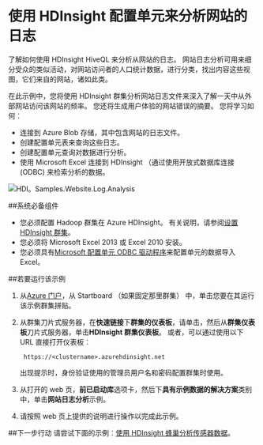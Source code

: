 <properties 
    pageTitle="使用 Hadoop 的网站日志分析配置单元 |Microsoft Azure" 
    description="了解如何使用 HDInsight 配置单元来分析网站日志。 您将使用日志文件作为输入到 HDInsight 表中，并使用 HiveQL 来查询数据。" 
    services="hdinsight" 
    documentationCenter="" 
    authors="nitinme" 
    manager="jhubbard" 
    editor="cgronlun"
    tags="azure-portal"/>

<tags 
    ms.service="hdinsight" 
    ms.workload="big-data" 
    ms.tgt_pltfrm="na" 
    ms.devlang="na" 
    ms.topic="article" 
    ms.date="05/17/2016" 
    ms.author="nitinme"/>

# <a name="use-hive-with-hdinsight-to-analyze-logs-from-websites"></a>使用 HDInsight 配置单元来分析网站的日志

了解如何使用 HDInsight HiveQL 来分析从网站的日志。 网站日志分析可用来细分受众的类似活动，对网站访问者的人口统计数据，进行分类，找出内容这些视图，它们来自的网站，诸如此类。

在此示例中，您将使用 HDInsight 群集分析网站日志文件来深入了解一天中从外部网站访问该网站的频率。 您还将生成用户体验的网站错误的摘要。 您将学习如何︰

- 连接到 Azure Blob 存储，其中包含网站的日志文件。
- 创建配置单元表来查询这些日志。
- 创建配置单元查询对数据进行分析。
- 使用 Microsoft Excel 连接到 HDInsight （通过使用开放式数据库连接 (ODBC) 来检索分析的数据。

![HDI。Samples.Website.Log.Analysis][img-hdi-weblogs-sample]

##<a name="prerequisites"></a>系统必备组件

- 您必须配置 Hadoop 群集在 Azure HDInsight。 有关说明，请参阅[设置 HDInsight 群集][hdinsight-provision]。 
- 您必须将 Microsoft Excel 2013 或 Excel 2010 安装。
- 您必须具有[Microsoft 配置单元 ODBC 驱动程序](http://www.microsoft.com/download/details.aspx?id=40886)来配置单元的数据导入 Excel。


##<a name="to-run-the-sample"></a>若要运行该示例

1. 从[Azure 门户](https://portal.azure.com/)，从 Startboard （如果固定那里群集） 中，单击您要在其运行该示例群集拼贴。

2. 从群集刀片式服务器，在**快速链接**下**群集的仪表板**，请单击，然后从**群集仪表板**刀片式服务器，单击**HDInsight 群集仪表板**。 或者，可以通过使用以下 URL 直接打开仪表板︰

        https://<clustername>.azurehdinsight.net
    
    出现提示时，身份验证使用的管理员用户名和密码配置群集时使用。
  
2. 从打开的 web 页，**前已启动库**选项卡，然后下**具有示例数据的解决方案**类别中，单击**网站日志分析**示例。

3. 请按照 web 页上提供的说明进行操作以完成此示例。

##<a name="next-steps"></a>下一步行动
请尝试下面的示例︰[使用 HDInsight 蜂巢分析传感器数据](hdinsight-hive-analyze-sensor-data.md)。


[hdinsight-provision]: hdinsight-provision-clusters.md
[hdinsight-sensor-data-sample]: ../hdinsight-use-hive-sensor-data-analysis.md

[img-hdi-weblogs-sample]: ./media/hdinsight-hive-analyze-website-log/hdinsight-weblogs-sample.png
 
